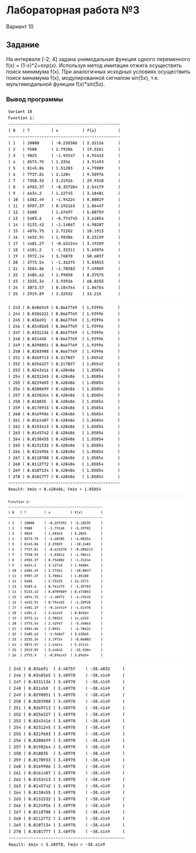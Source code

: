 # Лабораторная работа №3

Вариант 10
## Задание
На интервале [-2; 4] задана унимодальная функция одного переменного f(x) = (1-x)^2+exp(x). Используя метод имитации отжига осуществить поиск минимума f(x).
При аналогичных исходных условиях осуществить поиск минимума f(x), модулированной сигналом sin(5x), т.е. мультимодальной функции f(x)*sin(5x).

### Вывод программы 

![](https://github.com/AnnaMinkova/Tsisa_lab_03/blob/main/лр3-1.jpg?raw=true)

![](https://github.com/AnnaMinkova/Tsisa_lab_03/blob/main/лр3-2.jpg?raw=true)

![](https://github.com/AnnaMinkova/Tsisa_lab_03/blob/main/лр3-3.jpg?raw=true)

![](https://github.com/AnnaMinkova/Tsisa_lab_03/blob/main/лр3-4.jpg?raw=true)
